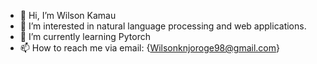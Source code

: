 - 👋 Hi, I’m Wilson Kamau
- 👀 I’m interested in natural language processing and web applications.
- 🌱 I’m currently learning Pytorch
- 📫 How to reach me via email: {Wilsonknjoroge98@gmail.com}

<!---
Wilsonknjoroge98/Wilsonknjoroge98 is a ✨ special ✨ repository because its `README.md` (this file) appears on your GitHub profile.
You can click the Preview link to take a look at your changes.
--->
